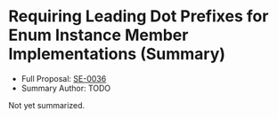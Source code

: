 # Requiring Leading Dot Prefixes for Enum Instance Member Implementations (Summary)

* Full Proposal: [SE-0036](https://github.com/apple/swift-evolution/blob/main/proposals/0036-enum-dot.md)
* Summary Author: TODO

Not yet summarized.
